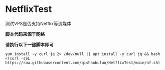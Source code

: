 # NetflixTest
测试VPS是否支持Netflix等流媒体

**脚本代码来源于网络**

**请执行以下一键脚本即可**

    yum install -y curl jq 2> /dev/null || apt install -y curl jq && bash <(curl -sSL https://raw.githubusercontent.com/qishaobuluo/NetflixTest/main/nf.sh)
